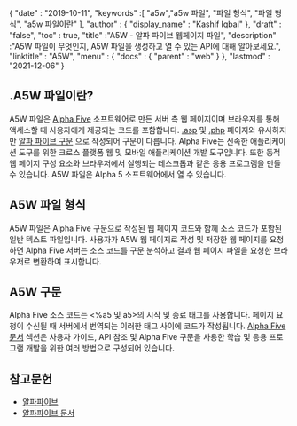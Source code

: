 {
  "date" : "2019-10-11",
  "keywords" :[ "a5w","a5w 파일", "파일 형식", "파일 형식", "a5w 파일이란" ],
  "author" : {
    "display_name" : "Kashif Iqbal"
},
  "draft" : "false",
  "toc" : true,
  "title" :"A5W - 알파 파이브 웹페이지 파일",
  "description" :"A5W 파일이 무엇인지, A5W 파일을 생성하고 열 수 있는 API에 대해 알아보세요.",
  "linktitle" : "A5W",
  "menu" : {
    "docs" : {
      "parent" : "web"
}
},
  "lastmod" : "2021-12-06"
}

## .A5W 파일이란?

A5W 파일은 [Alpha Five](https://www.alphasoftware.com/) 소프트웨어로 만든 서버 측 웹 페이지이며 브라우저를 통해 액세스할 때 사용자에게 제공되는 코드를 포함합니다. [.asp](/ko/web/asp/) 및 [.php](/ko/web/php/) 페이지와 유사하지만 [알파 파이브 구문](https://documentation.alphasoftware.com/documentation/pages/GettingStarted/index.html) 으로 작성되어 구문이 다릅니다. Alpha Five는 신속한 애플리케이션 도구를 위한 크로스 플랫폼 웹 및 모바일 애플리케이션 개발 도구입니다. 또한 동적 웹 페이지 구성 요소와 브라우저에서 실행되는 데스크톱과 같은 응용 프로그램을 만들 수 있습니다. A5W 파일은 Alpha 5 소프트웨어에서 열 수 있습니다.

## A5W 파일 형식

A5W 파일은 Alpha Five 구문으로 작성된 웹 페이지 코드와 함께 소스 코드가 포함된 일반 텍스트 파일입니다. 사용자가 A5W 웹 페이지로 작성 및 저장한 웹 페이지를 요청하면 Alpha Five 서버는 소스 코드를 구문 분석하고 결과 웹 페이지 파일을 요청한 브라우저로 변환하여 표시합니다.

## A5W 구문

Alpha Five 소스 코드는 <%a5 및 a5>의 시작 및 종료 태그를 사용합니다. 페이지 요청이 수신될 때 서버에서 번역되는 이러한 태그 사이에 코드가 작성됩니다. [Alpha Five 문서](https://documentation.alphasoftware.com/documentation/pages/index.html) 섹션은 사용자 가이드, API 참조 및 Alpha Five 구문을 사용한 학습 및 응용 프로그램 개발을 위한 여러 방법으로 구성되어 있습니다.

## 참고문헌

* [알파파이브](https://www.alphasoftware.com/)
* [알파파이브 문서](https://documentation.alphasoftware.com/documentation/pages/index.html)

